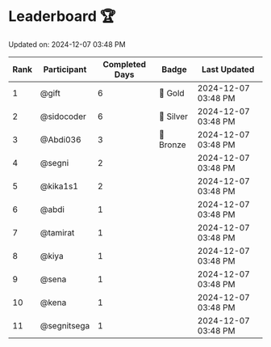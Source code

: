 # Leaderboard 🏆

Updated on: 2024-12-07 03:48 PM

| Rank | Participant       | Completed Days | Badge      | Last Updated         |
|------|-------------------|----------------|------------|----------------------|
| 1    | @gift             | 6              | 🏅 Gold     | 2024-12-07 03:48 PM |
| 2    | @sidocoder        | 6              | 🥈 Silver   | 2024-12-07 03:48 PM |
| 3    | @Abdi036          | 3              | 🥉 Bronze   | 2024-12-07 03:48 PM |
| 4    | @segni            | 2              |            | 2024-12-07 03:48 PM |
| 5    | @kika1s1          | 2              |            | 2024-12-07 03:48 PM |
| 6    | @abdi             | 1              |            | 2024-12-07 03:48 PM |
| 7    | @tamirat          | 1              |            | 2024-12-07 03:48 PM |
| 8    | @kiya             | 1              |            | 2024-12-07 03:48 PM |
| 9    | @sena             | 1              |            | 2024-12-07 03:48 PM |
| 10   | @kena             | 1              |            | 2024-12-07 03:48 PM |
| 11   | @segnitsega       | 1              |            | 2024-12-07 03:48 PM |
